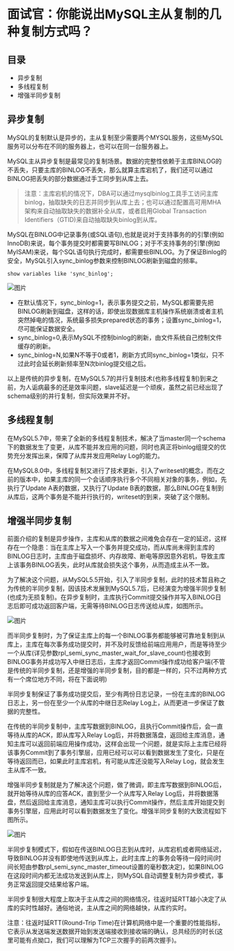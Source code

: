 # 面试官：你能说出MySQL主从复制的几种复制方式吗？

## 目录

- 异步复制
- 多线程复制
- 增强半同步复制

## 异步复制

MySQL的复制默认是异步的，主从复制至少需要两个MYSQL服务，这些MySQL服务可以分布在不同的服务器上，也可以在同一台服务器上。

MySQL主从异步复制是最常见的复制场景。数据的完整性依赖于主库BINLOG的不丢失，只要主库的BINLOG不丢失，那么就算主库宕机了，我们还可以通过BINLOG把丢失的部分数据通过手工同步到从库上去。

> 注意：主库宕机的情况下，DBA可以通过mysqlbinlog工具手工访问主库binlog，抽取缺失的日志并同步到从库上去；也可以通过配置高可用MHA架构来自动抽取缺失的数据补全从库，或者启用Global Transaction Identifiers（GTID)来自动抽取缺失binlog到从库。

MySQL在BINLOG中记录事务(或SQL语句),也就是说对于支持事务的的引擎(例如InnoDB)来说，每个事务提交时都需要写BINLOG；对于不支持事务的引擎(例如MyISAM)来说，每个SQL语句执行完成时，都需要些BINLOG。为了保证Binlog的安全，MySQL引入sync_binlog参数来控制BINLOG刷新到磁盘的频率。

```
show variables like 'sync_binlog';
```

![图片](https://mmbiz.qpic.cn/mmbiz_png/8KKrHK5ic6XA9ypdfBMw1K6v2bmonL2d5KYN4nz7icJgIgwzBzMaONuNRJG9EcLm6Mh7Ez60JbOAzqPfEaBTeIzQ/640?wx_fmt=png&wxfrom=5&wx_lazy=1&wx_co=1)

- 在默认情况下，sync_binlog=1，表示事务提交之前，MySQL都需要先把BINLOG刷新到磁盘，这样的话，即使出现数据库主机操作系统崩溃或者主机突然掉电的情况，系统最多损失prepared状态的事务；设置sync_binlog=1，尽可能保证数据安全。
- sync_binlog=0,表示MySQL不控制binlog的刷新，由文件系统自己控制文件缓存的刷新。
- sync_binlog=N,如果N不等于0或者1，刷新方式同sync_binlog=1类似，只不过此时会延长刷新频率至N次binlog提交组之后。

以上是传统的异步复制，在MySQL5.7的并行复制技术(也称多线程复制)到来之前，为人诟病最多的还是效率问题，slave延迟是一个顽疾，虽然之前已经出现了schema级别的并行复制，但实际效果并不好。

## 多线程复制

在MySQL5.7中，带来了全新的多线程复制技术，解决了当master同一个schema下的数据发生了变更，从库不能并发应用的问题，同时也真正将binlog组提交的优势充分发挥出来，保障了从库并发应用Relay Log的能力。

在MySQL8.0中，多线程复制又进行了技术更新，引入了writeset的概念，而在之前的版本中，如果主库的同一个会话顺序执行多个不同相关对象的事务，例如，先执行了Update A表的数据，又执行了Update B表的数据，那么BINLOG在复制到从库后，这两个事务是不能并行执行的，writeset的到来，突破了这个限制。

## 增强半同步复制

前面介绍的复制是异步操作，主库和从库的数据之间难免会存在一定的延迟，这样存在一个隐患：当在主库上写入一个事务并提交成功，而从库尚未得到主库的BINLOG日志时，主库由于磁盘损坏、内存故障、断电等原因意外宕机，导致主库上该事务BINLOG丢失，此时从库就会损失这个事务，从而造成主从不一致。

为了解决这个问题，从MySQL5.5开始，引入了半同步复制，此时的技术暂且称之为传统的半同步复制，因该技术发展到MySQL5.7后，已经演变为增强半同步复制(也成为无损复制)。在异步复制时，主库执行Commit提交操作并写入BINLOG日志后即可成功返回客户端，无需等待BINLOG日志传送给从库，如图所示。

![图片](https://mmbiz.qpic.cn/mmbiz_png/8KKrHK5ic6XA9ypdfBMw1K6v2bmonL2d5OKicS8UdjiaAI2jfoxPTicjeDMnrIUw0zoiagas6QOyvEewpgol4U5hkQg/640?wx_fmt=png&wxfrom=5&wx_lazy=1&wx_co=1)

而半同步复制时，为了保证主库上的每一个BINLOG事务都能够被可靠地复制到从库上，主库在每次事务成功提交时，并不及时反馈给前端应用用户，而是等待至少一个从库(详见参数rpl_semi_sync_master_wait_for_slave_count)也接收到BINLOG事务并成功写入中继日志后，主库才返回Commit操作成功给客户端(不管是传统的半同步复制，还是增强的半同步复制，目的都是一样的，只不过两种方式有一个席位地方不同，将在下面说明)

半同步复制保证了事务成功提交后，至少有两份日志记录，一份在主库的BINLOG日志上，另一份在至少一个从库的中继日志Relay Log上，从而更进一步保证了数据的完整性。

在传统的半同步复制中，主库写数据到BINLOG，且执行Commit操作后，会一直等待从库的ACK，即从库写入Relay Log后，并将数据落盘，返回给主库消息，通知主库可以返回前端应用操作成功，这样会出现一个问题，就是实际上主库已经将该事务Commit到了事务引擎层，应用已经可以可以看到数据发生了变化，只是在等待返回而已，如果此时主库宕机，有可能从库还没能写入Relay Log，就会发生主从库不一致。

增强半同步复制就是为了解决这个问题，做了微调，即主库写数据到BINLOG后，就开始等待从库的应答ACK，直到至少一个从库写入Relay Log后，并将数据落盘，然后返回给主库消息，通知主库可以执行Commit操作，然后主库开始提交到事务引擎层，应用此时可以看到数据发生了变化。增强半同步复制的大致流程如下图所示。

![图片](https://mmbiz.qpic.cn/mmbiz_png/8KKrHK5ic6XA9ypdfBMw1K6v2bmonL2d5FiaXViaDCaUeictvyOHbiclFlmtgcOqLZyoPyibbJVfIQictZtaXbYQHflog/640?wx_fmt=png&wxfrom=5&wx_lazy=1&wx_co=1)

半同步复制模式下，假如在传送BINLOG日志到从库时，从库宕机或者网络延迟，导致BINLOG并没有即使地传送到从库上，此时主库上的事务会等待一段时间(时间长短由参数rpl_semi_sync_master_timeout设置的毫秒数决定)，如果BINLOG在这段时间内都无法成功发送到从库上，则MySQL自动调整复制为异步模式，事务正常返回提交结果给客户端。

半同步复制很大程度上取决于主从库之间的网络情况，往返时延RTT越小决定了从库的实时性越好。通俗地说，主从库之间的网络越快，从库约实时。

注意：往返时延RTT(Round-Trip Time)在计算机网络中是一个重要的性能指标，它表示从发送端发送数据开始到发送端接收到接收端的确认，总共经历的时长(这里可能有点拗口，我们可以理解为TCP三次握手的前两次握手)。

<END>